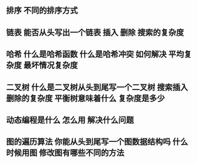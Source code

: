 ## 排序 不同的排序方式

## 链表 能否从头写出一个链表 插入 删除 搜索的复杂度 

## 哈希 什么是哈希函数 什么是哈希冲突 如何解决 平均复杂度 最坏情况复杂度 

## 二叉树 什么是二叉树从头到尾写一个二叉树 搜索插入 删除的复杂度 平衡树意味着什么 复杂度是多少

## 动态编程是什么 怎么用 解决什么问题

## 图的遍历算法 你能从头到尾写一个图数据结构吗 什么时候用图 修改图有哪些不同的方法
